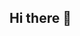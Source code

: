 ## Hi there 👋

<!--
**Amandanovak/Amandanovak**
.
.![](https://media1.tenor.com/m/Cuu-B33YBJcAAAAC/tim%C3%A3o.gif)
